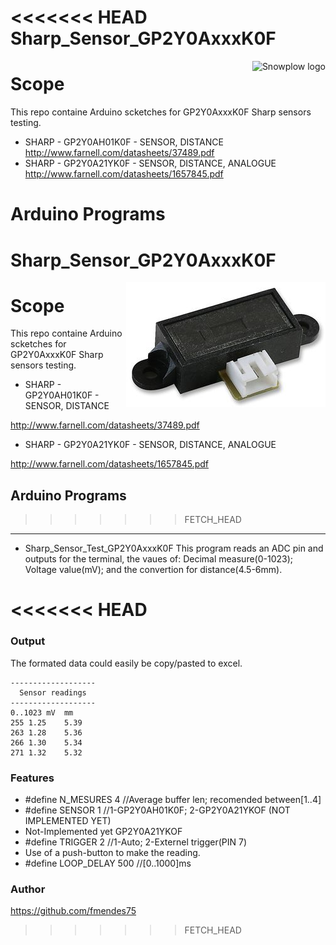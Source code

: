 <<<<<<< HEAD
Sharp_Sensor_GP2Y0AxxxK0F
=========================
<img src="https://d3i6fms1cm1j0i.cloudfront.net/github-wiki/images/snowplow-logo-large.png"
 alt="Snowplow logo" title="Snowplow" align="right" />
 
Scope
=====

This repo containe Arduino scketches for GP2Y0AxxxK0F Sharp sensors testing.
- SHARP - GP2Y0AH01K0F - SENSOR, DISTANCE
http://www.farnell.com/datasheets/37489.pdf
- SHARP - GP2Y0A21YK0F - SENSOR, DISTANCE, ANALOGUE
http://www.farnell.com/datasheets/1657845.pdf

Arduino Programs
=======
# Sharp_Sensor_GP2Y0AxxxK0F
<img src="https://github.com/fmendes75/Sharp_Sensor_GP2Y0AxxxK0F/blob/master/documentation/Sharp_Sensor_GP2Y0AH01K0F.jpg"
 alt="GP2Y0AH01K0F" title="GP2Y0AH01K0F" align="right" />
 
# Scope

This repo containe Arduino scketches for GP2Y0AxxxK0F Sharp sensors testing.
- SHARP - GP2Y0AH01K0F - SENSOR, DISTANCE

http://www.farnell.com/datasheets/37489.pdf
- SHARP - GP2Y0A21YK0F - SENSOR, DISTANCE, ANALOGUE

http://www.farnell.com/datasheets/1657845.pdf


## Arduino Programs
>>>>>>> FETCH_HEAD
----------------
- Sharp_Sensor_Test_GP2Y0AxxxK0F
This program reads an ADC pin and outputs for the terminal, the vaues of: Decimal measure(0-1023); Voltage value(mV); and the convertion for distance(4.5-6mm).

<<<<<<< HEAD
=======
### Output
The formated data could easily be copy/pasted to excel.
```
-------------------
  Sensor readings
-------------------
0..1023	mV	mm	
255	1.25	5.39	
263	1.28	5.36	
266	1.30	5.34	
271	1.32	5.32
```
### Features
- #define N_MESURES    4    //Average buffer len; recomended between[1..4]
- #define SENSOR       1    //1-GP2Y0AH01K0F; 2-GP2Y0A21YKOF (NOT IMPLEMENTED YET)
 - Not-Implemented yet  GP2Y0A21YKOF
- #define TRIGGER      2    //1-Auto; 2-Externel trigger(PIN 7)
 - Use of a push-button to make the reading.
- #define LOOP_DELAY  500   //[0..1000]ms 

### Author
https://github.com/fmendes75
>>>>>>> FETCH_HEAD

